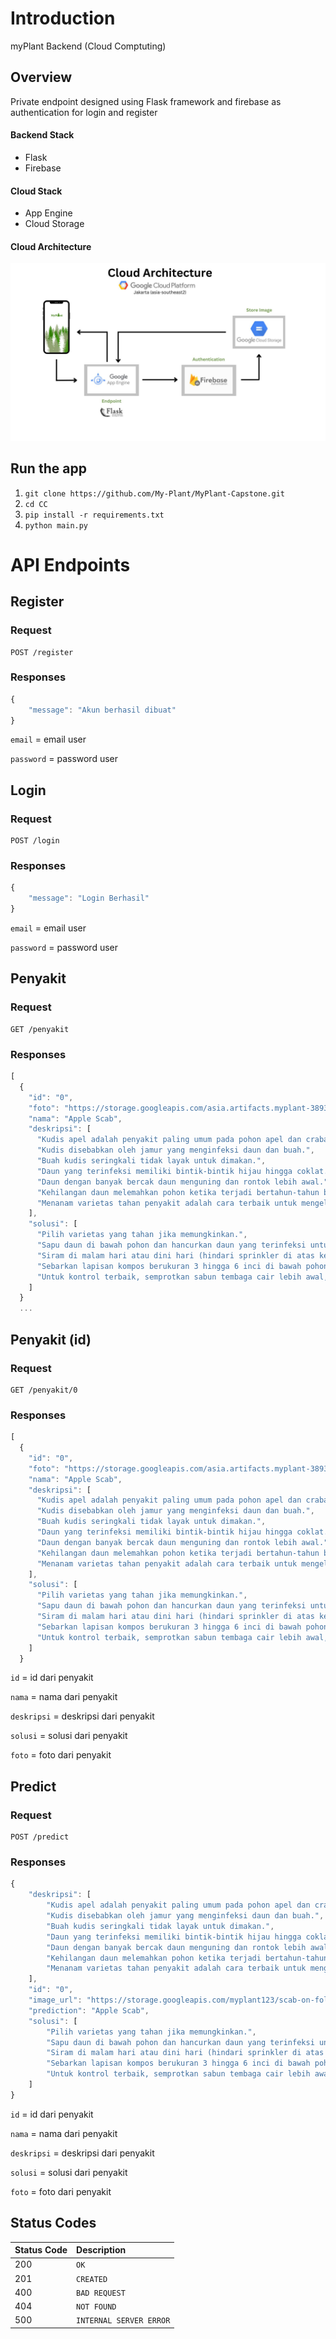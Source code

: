 # Introduction
myPlant Backend (Cloud Comptuting)


## Overview
Private endpoint designed using Flask framework and firebase as authentication for login and register


#### Backend Stack

- Flask
- Firebase


#### Cloud Stack

- App Engine
- Cloud Storage


#### Cloud Architecture
<img src="../Images/Cloud_Architecture.jpg">
    

## Run the app
1. `git clone https://github.com/My-Plant/MyPlant-Capstone.git`
2. `cd CC`
3. `pip install -r requirements.txt`
4. `python main.py`
    
# API Endpoints

## Register

### Request

```http
POST /register
```

### Responses

```javascript
{
    "message": "Akun berhasil dibuat"
}
```

`email` = email user

`password` = password user


## Login

### Request

```http
POST /login
```

### Responses

```javascript
{
    "message": "Login Berhasil"
}
```

`email` = email user

`password` = password user


## Penyakit

### Request

```http
GET /penyakit
```

### Responses

```javascript
[
  {
    "id": "0",
    "foto": "https://storage.googleapis.com/asia.artifacts.myplant-389306.appspot.com/foto_penyakit/apple_scab.jpg",
    "nama": "Apple Scab",
    "deskripsi": [
      "Kudis apel adalah penyakit paling umum pada pohon apel dan crabapple di Minnesota.",
      "Kudis disebabkan oleh jamur yang menginfeksi daun dan buah.",
      "Buah kudis seringkali tidak layak untuk dimakan.",
      "Daun yang terinfeksi memiliki bintik-bintik hijau hingga coklat.",
      "Daun dengan banyak bercak daun menguning dan rontok lebih awal.",
      "Kehilangan daun melemahkan pohon ketika terjadi bertahun-tahun berturut-turut.",
      "Menanam varietas tahan penyakit adalah cara terbaik untuk mengelola kudis."
    ],
    "solusi": [
      "Pilih varietas yang tahan jika memungkinkan.",
      "Sapu daun di bawah pohon dan hancurkan daun yang terinfeksi untuk mengurangi jumlah spora jamur yang tersedia untuk memulai siklus penyakit lagi musim semi berikutnya.",
      "Siram di malam hari atau dini hari (hindari sprinkler di atas kepala) untuk memberi waktu daun mengering sebelum infeksi dapat terjadi.",
      "Sebarkan lapisan kompos berukuran 3 hingga 6 inci di bawah pohon, jauhkan dari batang, untuk menutupi tanah dan mencegah penyebaran percikan spora jamur.",
      "Untuk kontrol terbaik, semprotkan sabun tembaga cair lebih awal, dua minggu sebelum gejala biasanya muncul. Alternatifnya, mulailah aplikasi saat penyakit pertama kali muncul, dan ulangi dengan interval 7 hingga 10 hari hingga bunganya rontok."
    ]
  }
  ...
```

## Penyakit (id)

### Request

```http
GET /penyakit/0
```

### Responses

```javascript
[
  {
    "id": "0",
    "foto": "https://storage.googleapis.com/asia.artifacts.myplant-389306.appspot.com/foto_penyakit/apple_scab.jpg",
    "nama": "Apple Scab",
    "deskripsi": [
      "Kudis apel adalah penyakit paling umum pada pohon apel dan crabapple di Minnesota.",
      "Kudis disebabkan oleh jamur yang menginfeksi daun dan buah.",
      "Buah kudis seringkali tidak layak untuk dimakan.",
      "Daun yang terinfeksi memiliki bintik-bintik hijau hingga coklat.",
      "Daun dengan banyak bercak daun menguning dan rontok lebih awal.",
      "Kehilangan daun melemahkan pohon ketika terjadi bertahun-tahun berturut-turut.",
      "Menanam varietas tahan penyakit adalah cara terbaik untuk mengelola kudis."
    ],
    "solusi": [
      "Pilih varietas yang tahan jika memungkinkan.",
      "Sapu daun di bawah pohon dan hancurkan daun yang terinfeksi untuk mengurangi jumlah spora jamur yang tersedia untuk memulai siklus penyakit lagi musim semi berikutnya.",
      "Siram di malam hari atau dini hari (hindari sprinkler di atas kepala) untuk memberi waktu daun mengering sebelum infeksi dapat terjadi.",
      "Sebarkan lapisan kompos berukuran 3 hingga 6 inci di bawah pohon, jauhkan dari batang, untuk menutupi tanah dan mencegah penyebaran percikan spora jamur.",
      "Untuk kontrol terbaik, semprotkan sabun tembaga cair lebih awal, dua minggu sebelum gejala biasanya muncul. Alternatifnya, mulailah aplikasi saat penyakit pertama kali muncul, dan ulangi dengan interval 7 hingga 10 hari hingga bunganya rontok."
    ]
  }
```

`id` = id dari penyakit

`nama` = nama dari penyakit

`deskripsi` = deskripsi dari penyakit

`solusi` = solusi dari penyakit

`foto` = foto dari penyakit

## Predict

### Request

```http
POST /predict
```

### Responses

```javascript
{
    "deskripsi": [
        "Kudis apel adalah penyakit paling umum pada pohon apel dan crabapple di Minnesota.",
        "Kudis disebabkan oleh jamur yang menginfeksi daun dan buah.",
        "Buah kudis seringkali tidak layak untuk dimakan.",
        "Daun yang terinfeksi memiliki bintik-bintik hijau hingga coklat.",
        "Daun dengan banyak bercak daun menguning dan rontok lebih awal.",
        "Kehilangan daun melemahkan pohon ketika terjadi bertahun-tahun berturut-turut.",
        "Menanam varietas tahan penyakit adalah cara terbaik untuk mengelola kudis."
    ],
    "id": "0",
    "image_url": "https://storage.googleapis.com/myplant123/scab-on-foliage.jpg",
    "prediction": "Apple Scab",
    "solusi": [
        "Pilih varietas yang tahan jika memungkinkan.",
        "Sapu daun di bawah pohon dan hancurkan daun yang terinfeksi untuk mengurangi jumlah spora jamur yang tersedia untuk memulai siklus penyakit lagi musim semi berikutnya.",
        "Siram di malam hari atau dini hari (hindari sprinkler di atas kepala) untuk memberi waktu daun mengering sebelum infeksi dapat terjadi.",
        "Sebarkan lapisan kompos berukuran 3 hingga 6 inci di bawah pohon, jauhkan dari batang, untuk menutupi tanah dan mencegah penyebaran percikan spora jamur.",
        "Untuk kontrol terbaik, semprotkan sabun tembaga cair lebih awal, dua minggu sebelum gejala biasanya muncul. Alternatifnya, mulailah aplikasi saat penyakit pertama kali muncul, dan ulangi dengan interval 7 hingga 10 hari hingga bunganya rontok."
    ]
}
```

`id` = id dari penyakit

`nama` = nama dari penyakit

`deskripsi` = deskripsi dari penyakit

`solusi` = solusi dari penyakit

`foto` = foto dari penyakit




## Status Codes

| Status Code | Description |
| :--- | :--- |
| 200 | `OK` |
| 201 | `CREATED` |
| 400 | `BAD REQUEST` |
| 404 | `NOT FOUND` |
| 500 | `INTERNAL SERVER ERROR` |
